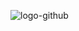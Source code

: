 ![logo-github](https://user-images.githubusercontent.com/13873576/61582764-49b63000-ab2f-11e9-94bc-fc32362829cf.jpg)
